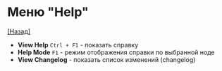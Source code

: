 # Меню "Help"
[[Назад]](@MenuBar)
* **View Help** `Ctrl + F1` - показать справку
* **Help Mode** `F1` - режим отображения справки по выбранной ноде
* **View Changelog** - показать список изменений (changelog)